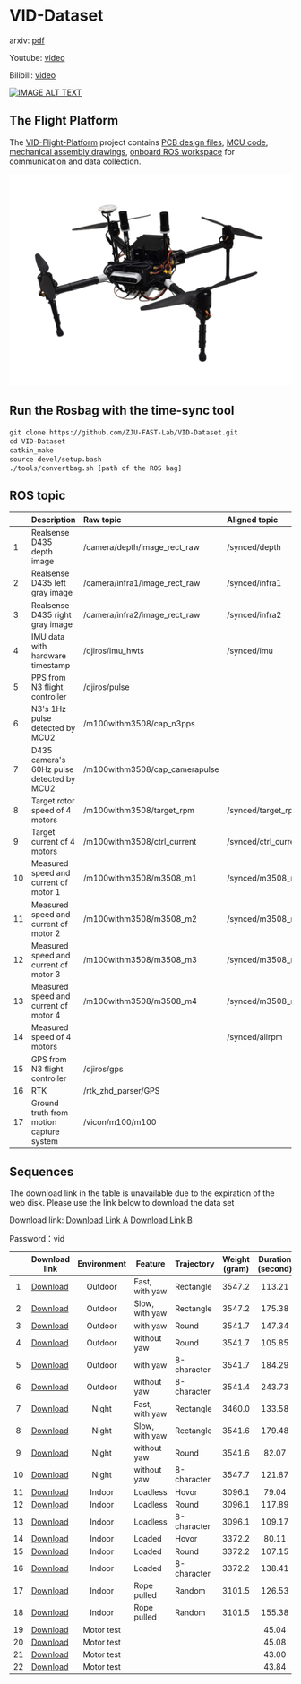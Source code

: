 # VID-Dataset



arxiv: [pdf](https://arxiv.org/abs/2103.11152)

Youtube: [video](https://youtu.be/K6Cks1QuyqY)

Bilibili: [video](https://www.bilibili.com/video/BV1s54y1a7x2?spm_id_from=333.999.0.0)


[![IMAGE ALT TEXT](https://github.com/ZJU-FAST-Lab/VID-Dataset/blob/main/image/vedio.gif)](http://www.youtube.com/watch?v=K6Cks1QuyqY )

## The Flight Platform 

The [VID-Flight-Platform](https://github.com/ZJU-FAST-Lab/VID-Flight-Platform) project contains [PCB design files](https://github.com/ZJU-FAST-Lab/VID-Flight-Platform/tree/main/pcb), [MCU code](https://github.com/ZJU-FAST-Lab/VID-Flight-Platform/tree/main/mcu),  [mechanical assembly drawings](https://github.com/ZJU-FAST-Lab/VID-Flight-Platform/tree/main/assembly), [onboard ROS workspace](https://github.com/ZJU-FAST-Lab/VID-Flight-Platform/tree/main/onboard_rosws) for communication and data collection.

[![IMAGE ALT TEXT](https://github.com/ZJU-FAST-Lab/VID-Dataset/blob/main/image/drone.png)](https://github.com/ZJU-FAST-Lab/VID-Flight-Platform )

## Run the Rosbag with the time-sync tool 

```
git clone https://github.com/ZJU-FAST-Lab/VID-Dataset.git
cd VID-Dataset
catkin_make
source devel/setup.bash
./tools/convertbag.sh [path of the ROS bag]
```

## ROS topic

|      | Description                               | Raw topic                      | Aligned topic        |
| ---- | ----------------------------------------- | :----------------------------- | :------------------- |
| 1    | Realsense D435 depth image                | /camera/depth/image_rect_raw   | /synced/depth        |
| 2    | Realsense D435 left gray image            | /camera/infra1/image_rect_raw  | /synced/infra1       |
| 3    | Realsense D435 right gray image           | /camera/infra2/image_rect_raw  | /synced/infra2       |
| 4    | IMU data with hardware timestamp          | /djiros/imu_hwts               | /synced/imu          |
| 5    | PPS from N3 flight controller             | /djiros/pulse                  |                      |
| 6    | N3's 1Hz pulse detected by MCU2           | /m100withm3508/cap_n3pps       |                      |
| 7    | D435 camera's 60Hz pulse detected by MCU2 | /m100withm3508/cap_camerapulse |                      |
| 8    | Target rotor speed of 4 motors            | /m100withm3508/target_rpm      | /synced/target_rpm   |
| 9    | Target current of 4 motors                | /m100withm3508/ctrl_current    | /synced/ctrl_current |
| 10   | Measured speed and current of motor 1     | /m100withm3508/m3508_m1        | /synced/m3508_m1     |
| 11   | Measured speed and current of motor 2     | /m100withm3508/m3508_m2        | /synced/m3508_m2     |
| 12   | Measured speed and current of motor 3     | /m100withm3508/m3508_m3        | /synced/m3508_m3     |
| 13   | Measured speed and current of motor 4     | /m100withm3508/m3508_m4        | /synced/m3508_m4     |
| 14   | Measured speed of 4 motors                |                                | /synced/allrpm       |
| 15   | GPS from N3 flight controller             | /djiros/gps                    |                      |
| 16   | RTK                                       | /rtk_zhd_parser/GPS            |                      |
| 17   | Ground truth from motion capture system   | /vicon/m100/m100               |                      |



## Sequences

The download link in the table is unavailable due to the expiration of the web disk. Please use the link below to download the data set

Download link: 
[Download Link A](http://zjufast.tpddns.cn:9110/share.cgi?ssid=eb2494c4a3ea4fb9b942b0ff09dba85f)
[Download Link B](http://zjufastnas.myqnapcloud.cn:9110/share.cgi?ssid=eb2494c4a3ea4fb9b942b0ff09dba85f)

Password：vid



|      | Download link                                                | Environment | Feature        | Trajectory  | Weight <br/>(gram) | Duration<br/>(second) | Imu<br/>Imagery | Dynamical<br/>data | RTK  | Ground<br/>truth | Force<br/>sensor | File name                                                    |
| :--: | ------------------------------------------------------------ | :---------: | -------------- | :---------- | :----------------: | :-------------------: | :-------------: | :----------------: | :--: | :--------------: | :--------------: | :----------------------------------------------------------- |
|  1   | [Download](https://zjufast-my.sharepoint.com/:u:/g/personal/tkyang_zjufast_onmicrosoft_com/ER751r6eJoFAj7Pcb7QMb50BoaEt71Us653gLrLsfMiVyg?e=uthb0H) |   Outdoor   | Fast, with yaw | Rectangle   |       3547.2       |        113.21         |        ✔        |         ✔          |  ✔   |                  |                  | [outdoor_rect_fast_3547.2g_113.21s.bag](https://zjufast-my.sharepoint.com/:u:/g/personal/tkyang_zjufast_onmicrosoft_com/ER751r6eJoFAj7Pcb7QMb50BoaEt71Us653gLrLsfMiVyg?e=uthb0H) |
|  2   | [Download](https://zjufast-my.sharepoint.com/:u:/g/personal/tkyang_zjufast_onmicrosoft_com/ETmoBKiEGVBNughR5VcALgsBEtorcFnPSgUFrhHlVQ3-Vg?e=5CdJNN) |   Outdoor   | Slow, with yaw | Rectangle   |       3547.2       |        175.38         |        ✔        |         ✔          |  ✔   |                  |                  | [outdoor_rect_slow_3547.2g_175.38s.bag](https://zjufast-my.sharepoint.com/:u:/g/personal/tkyang_zjufast_onmicrosoft_com/ETmoBKiEGVBNughR5VcALgsBEtorcFnPSgUFrhHlVQ3-Vg?e=5CdJNN) |
|  3   | [Download](https://zjufast-my.sharepoint.com/:u:/g/personal/tkyang_zjufast_onmicrosoft_com/EUI1UXS880RMvpNJ30VcGLoBdfBr5Nyrt8FOozJjz1mWMg?e=rAFFgj) |   Outdoor   | with yaw       | Round       |       3541.7       |        147.34         |        ✔        |         ✔          |  ✔   |                  |                  | [outdoor_round_yaw_3541.7g_147.34s.bag](https://zjufast-my.sharepoint.com/:u:/g/personal/tkyang_zjufast_onmicrosoft_com/EUI1UXS880RMvpNJ30VcGLoBdfBr5Nyrt8FOozJjz1mWMg?e=rAFFgj) |
|  4   | [Download](https://zjufast-my.sharepoint.com/:u:/g/personal/tkyang_zjufast_onmicrosoft_com/EUgGCSTKciVLmIxdYNOrg0kBXWhol9bbG_Brqt7Kd0gn6Q?e=TjgN5q) |   Outdoor   | without yaw    | Round       |       3541.7       |        105.85         |        ✔        |         ✔          |  ✔   |                  |                  | [outdoor_round_noyaw_3541.7g_105.85s.bag](https://zjufast-my.sharepoint.com/:u:/g/personal/tkyang_zjufast_onmicrosoft_com/EUgGCSTKciVLmIxdYNOrg0kBXWhol9bbG_Brqt7Kd0gn6Q?e=TjgN5q) |
|  5   | [Download](https://zjufast-my.sharepoint.com/:u:/g/personal/tkyang_zjufast_onmicrosoft_com/ESGZbmP13OFHh8EU84ev1Q8B7jh_IIy-dc4qzyKJ8n_DCw?e=LqxtPC) |   Outdoor   | with yaw       | 8-character |       3541.7       |        184.29         |        ✔        |         ✔          |  ✔   |                  |                  | [outdoor_8_yaw_3541.7g_184.29s.bag](https://zjufast-my.sharepoint.com/:u:/g/personal/tkyang_zjufast_onmicrosoft_com/ESGZbmP13OFHh8EU84ev1Q8B7jh_IIy-dc4qzyKJ8n_DCw?e=LqxtPC) |
|  6   | [Download](https://zjufast-my.sharepoint.com/:u:/g/personal/tkyang_zjufast_onmicrosoft_com/EfxXU01e6t1NsQAAVlKmMvcBcICoxKjdq0aWBq1NaMZfjg?e=FvItEH) |   Outdoor   | without yaw    | 8-character |       3541.4       |        243.73         |        ✔        |         ✔          |  ✔   |                  |                  | [outdoor_8_noyaw_3541.4g_243.73s.bag](https://zjufast-my.sharepoint.com/:u:/g/personal/tkyang_zjufast_onmicrosoft_com/EfxXU01e6t1NsQAAVlKmMvcBcICoxKjdq0aWBq1NaMZfjg?e=FvItEH) |
|  7   | [Download](https://zjufast-my.sharepoint.com/:u:/g/personal/tkyang_zjufast_onmicrosoft_com/EYyBEjZekZZEtSwzdD-ZfAYBlhmja_6u2BO6G8hWONn2BA?e=mHC3qS) |    Night    | Fast, with yaw | Rectangle   |       3460.0       |        133.58         |        ✔        |         ✔          |  ✔   |                  |                  | [night_rect_fast_3460.0g_133.58.bag](https://zjufast-my.sharepoint.com/:u:/g/personal/tkyang_zjufast_onmicrosoft_com/EYyBEjZekZZEtSwzdD-ZfAYBlhmja_6u2BO6G8hWONn2BA?e=mHC3qS) |
|  8   | [Download](https://zjufast-my.sharepoint.com/:u:/g/personal/tkyang_zjufast_onmicrosoft_com/EWcPTXiYBDpOlNeTKQG3QG8ByfSpNxkuGjuQdwQeoN9dAA?e=DFopCY) |    Night    | Slow, with yaw | Rectangle   |       3541.6       |        179.48         |        ✔        |         ✔          |  ✔   |                  |                  | [night_rect_slow_3541.6g_179.48s.bag](https://zjufast-my.sharepoint.com/:u:/g/personal/tkyang_zjufast_onmicrosoft_com/EWcPTXiYBDpOlNeTKQG3QG8ByfSpNxkuGjuQdwQeoN9dAA?e=DFopCY) |
|  9   | [Download](https://zjufast-my.sharepoint.com/:u:/g/personal/tkyang_zjufast_onmicrosoft_com/EeTF-TTJ6K9NgP_Kx_zU5NMBjGGCb3UcYxhvVomYEQLe-g?e=uFjav2) |    Night    | without yaw    | Round       |       3541.6       |         82.07         |        ✔        |         ✔          |  ✔   |                  |                  | [night_round_no_yaw_3541.6g_82.07s.bag](https://zjufast-my.sharepoint.com/:u:/g/personal/tkyang_zjufast_onmicrosoft_com/EeTF-TTJ6K9NgP_Kx_zU5NMBjGGCb3UcYxhvVomYEQLe-g?e=uFjav2) |
|  10  | [Download](https://zjufast-my.sharepoint.com/:u:/g/personal/tkyang_zjufast_onmicrosoft_com/EU3B3Z1nxqlJosNiN50NCkQBuG_jTKPpulZ0-8ZkG9ucWA?e=gDAEjU) |    Night    | without yaw    | 8-character |       3547.7       |        121.87         |        ✔        |         ✔          |  ✔   |                  |                  | [night_8_noyaw_3547.7g_121.87s.bag](https://zjufast-my.sharepoint.com/:u:/g/personal/tkyang_zjufast_onmicrosoft_com/EU3B3Z1nxqlJosNiN50NCkQBuG_jTKPpulZ0-8ZkG9ucWA?e=gDAEjU) |
|  11  | [Download](https://zjufast-my.sharepoint.com/:u:/g/personal/tkyang_zjufast_onmicrosoft_com/EfxkbUiWvBhFosNp-MwaaJsBrpu_sqepv15Jdkt2pQ95Tg?e=BZUkTD) |   Indoor    | Loadless       | Hovor       |       3096.1       |         79.04         |        ✔        |         ✔          |      |        ✔         |                  | [indoor_loadless_hovor_3096.1g_79.04s.bag](https://zjufast-my.sharepoint.com/:u:/g/personal/tkyang_zjufast_onmicrosoft_com/EfxkbUiWvBhFosNp-MwaaJsBrpu_sqepv15Jdkt2pQ95Tg?e=BZUkTD) |
|  12  | [Download](https://zjufast-my.sharepoint.com/:u:/g/personal/tkyang_zjufast_onmicrosoft_com/EVft7HlvXTREjufIB6HK5n4B8LnLcY51qgkadOw_P2qG8Q?e=Ywb81B) |   Indoor    | Loadless       | Round       |       3096.1       |        117.89         |        ✔        |         ✔          |      |        ✔         |                  | [indoor_loadless_round_3096.1g_117.89s.bag](https://zjufast-my.sharepoint.com/:u:/g/personal/tkyang_zjufast_onmicrosoft_com/EVft7HlvXTREjufIB6HK5n4B8LnLcY51qgkadOw_P2qG8Q?e=Ywb81B) |
|  13  | [Download](https://zjufast-my.sharepoint.com/:u:/g/personal/tkyang_zjufast_onmicrosoft_com/ESlYQGYYPxJIs-_uE1BS8aQB_eCAWjCXLWeXA3NPPf4Azg?e=E3PUYd) |   Indoor    | Loadless       | 8-character |       3096.1       |        109.17         |        ✔        |         ✔          |      |        ✔         |                  | [indoor_loadless_8_3096.1g_109.17s.bag](https://zjufast-my.sharepoint.com/:u:/g/personal/tkyang_zjufast_onmicrosoft_com/ESlYQGYYPxJIs-_uE1BS8aQB_eCAWjCXLWeXA3NPPf4Azg?e=E3PUYd) |
|  14  | [Download](https://zjufast-my.sharepoint.com/:u:/g/personal/tkyang_zjufast_onmicrosoft_com/EQLItrUwpf1CukOTbWS5L00BYRFRm6uRA12qVu_Ty40o6g?e=fiEYuh) |   Indoor    | Loaded         | Hovor       |       3372.2       |         80.11         |        ✔        |         ✔          |      |        ✔         |                  | [indoor_loaded_hovor_3103.2g_load269.0g_80.11s.bag](https://zjufast-my.sharepoint.com/:u:/g/personal/tkyang_zjufast_onmicrosoft_com/EQLItrUwpf1CukOTbWS5L00BYRFRm6uRA12qVu_Ty40o6g?e=fiEYuh) |
|  15  | [Download](https://zjufast-my.sharepoint.com/:u:/g/personal/tkyang_zjufast_onmicrosoft_com/EZvbs8cvLktOjsT2tOVprZEBu_QrMAGu_SGpidG75d5fZQ?e=Yp702V) |   Indoor    | Loaded         | Round       |       3372.2       |        107.15         |        ✔        |         ✔          |      |        ✔         |                  | [indoor_loaded_round_3103.2g_load269.0g_107.15s.bag](https://zjufast-my.sharepoint.com/:u:/g/personal/tkyang_zjufast_onmicrosoft_com/EZvbs8cvLktOjsT2tOVprZEBu_QrMAGu_SGpidG75d5fZQ?e=Yp702V) |
|  16  | [Download](https://zjufast-my.sharepoint.com/:u:/g/personal/tkyang_zjufast_onmicrosoft_com/ESlYQGYYPxJIs-_uE1BS8aQB_eCAWjCXLWeXA3NPPf4Azg?e=uGcdGK) |   Indoor    | Loaded         | 8-character |       3372.2       |        138.41         |        ✔        |         ✔          |      |        ✔         |                  | [indoor_loaded_8_3103.2g_load269.0g_138.41s.bag](https://zjufast-my.sharepoint.com/:u:/g/personal/tkyang_zjufast_onmicrosoft_com/ERWQokKc-ItDqz05YZs2z7AB4qatTuipjKpie75wrlifYg?e=rSHHTf) |
|  17  | [Download](https://zjufast-my.sharepoint.com/:u:/g/personal/tkyang_zjufast_onmicrosoft_com/EcofuY536kVCgsEMPxV7b_ABPJcrfJWxJvc-hDVRK9QOxQ?e=AgIf0E) |   Indoor    | Rope pulled    | Random      |       3101.5       |        126.53         |        ✔        |         ✔          |      |        ✔         |        ✔         | [indoor_sensor_fast_3101.5g_126.53s.bag](https://zjufast-my.sharepoint.com/:u:/g/personal/tkyang_zjufast_onmicrosoft_com/EcofuY536kVCgsEMPxV7b_ABPJcrfJWxJvc-hDVRK9QOxQ?e=AgIf0E) |
|  18  | [Download](https://zjufast-my.sharepoint.com/:u:/g/personal/tkyang_zjufast_onmicrosoft_com/ERYdQouQAuBMjyYsQUWztYQBU70M3_PQggBb3MrpnFrtuA?e=t8ernO) |   Indoor    | Rope pulled    | Random      |       3101.5       |        155.38         |        ✔        |         ✔          |      |        ✔         |        ✔         | [indoor_sensor_slow_3101.5g_155.38s.bag](https://zjufast-my.sharepoint.com/:u:/g/personal/tkyang_zjufast_onmicrosoft_com/ERYdQouQAuBMjyYsQUWztYQBU70M3_PQggBb3MrpnFrtuA?e=t8ernO) |
|  19  | [Download](https://zjufast-my.sharepoint.com/:u:/g/personal/tkyang_zjufast_onmicrosoft_com/EabZZ1i9XRVDpeKLCK1ywvMBwQS7UcNLidJ-NBYbDIli-Q?e=snJxAn) | Motor test  |                |             |                    |         45.04         |                 |         ✔          |      |                  |        ✔         | [channel_1.bag](https://zjufast-my.sharepoint.com/:u:/g/personal/tkyang_zjufast_onmicrosoft_com/EabZZ1i9XRVDpeKLCK1ywvMBwQS7UcNLidJ-NBYbDIli-Q?e=snJxAn) |
|  20  | [Download](https://zjufast-my.sharepoint.com/:u:/g/personal/tkyang_zjufast_onmicrosoft_com/EbIqKs7QDM1MuTmzxjZDKSABa0EEQ6h3_bT1OJizo9FnrQ?e=7qaL2K) | Motor test  |                |             |                    |         45.08         |                 |         ✔          |      |                  |        ✔         | [channel_2.bag](https://zjufast-my.sharepoint.com/:u:/g/personal/tkyang_zjufast_onmicrosoft_com/EbIqKs7QDM1MuTmzxjZDKSABa0EEQ6h3_bT1OJizo9FnrQ?e=7qaL2K) |
|  21  | [Download](https://zjufast-my.sharepoint.com/:u:/g/personal/tkyang_zjufast_onmicrosoft_com/EbeFrfzSubxDiMA1QqQ7iO0BioSC1kkDgpll6CrQoM_NOA?e=eZlUjn) | Motor test  |                |             |                    |         43.00         |                 |         ✔          |      |                  |        ✔         | [channel_3.bag](https://zjufast-my.sharepoint.com/:u:/g/personal/tkyang_zjufast_onmicrosoft_com/EbeFrfzSubxDiMA1QqQ7iO0BioSC1kkDgpll6CrQoM_NOA?e=eZlUjn) |
|  22  | [Download](https://zjufast-my.sharepoint.com/:u:/g/personal/tkyang_zjufast_onmicrosoft_com/EYCLRd5DbUFGlfcGiZT1PtYB6RSK13laHEmSsfwISv-2cg?e=lAZ6lz) | Motor test  |                |             |                    |         43.84         |                 |         ✔          |      |                  |        ✔         | [channel_4.bag](https://zjufast-my.sharepoint.com/:u:/g/personal/tkyang_zjufast_onmicrosoft_com/EYCLRd5DbUFGlfcGiZT1PtYB6RSK13laHEmSsfwISv-2cg?e=lAZ6lz) |





